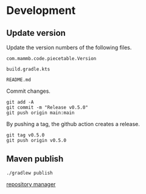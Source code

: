 
# Development

## Update version

Update the version numbers of the following files.

```
com.mammb.code.piecetable.Version
```

```
build.gradle.kts
```

```
README.md
```


Commit changes.

```shell
git add -A
git commit -m "Release v0.5.0"
git push origin main:main
```

By pushing a tag, the github action creates a release.

```shell
git tag v0.5.0
git push origin v0.5.0
```


## Maven publish

```shell
./gradlew publish
```

[repository manager](https://oss.sonatype.org/)

